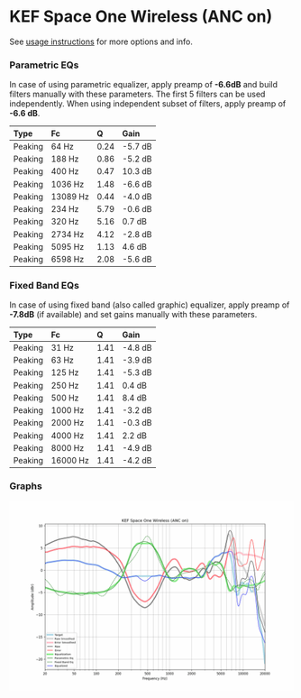 # KEF Space One Wireless (ANC on)
See [usage instructions](https://github.com/jaakkopasanen/AutoEq#usage) for more options and info.

### Parametric EQs
In case of using parametric equalizer, apply preamp of **-6.6dB** and build filters manually
with these parameters. The first 5 filters can be used independently.
When using independent subset of filters, apply preamp of **-6.6 dB**.

| Type    | Fc       |    Q | Gain    |
|:--------|:---------|:-----|:--------|
| Peaking | 64 Hz    | 0.24 | -5.7 dB |
| Peaking | 188 Hz   | 0.86 | -5.2 dB |
| Peaking | 400 Hz   | 0.47 | 10.3 dB |
| Peaking | 1036 Hz  | 1.48 | -6.6 dB |
| Peaking | 13089 Hz | 0.44 | -4.0 dB |
| Peaking | 234 Hz   | 5.79 | -0.6 dB |
| Peaking | 320 Hz   | 5.16 | 0.7 dB  |
| Peaking | 2734 Hz  | 4.12 | -2.8 dB |
| Peaking | 5095 Hz  | 1.13 | 4.6 dB  |
| Peaking | 6598 Hz  | 2.08 | -5.6 dB |

### Fixed Band EQs
In case of using fixed band (also called graphic) equalizer, apply preamp of **-7.8dB**
(if available) and set gains manually with these parameters.

| Type    | Fc       |    Q | Gain    |
|:--------|:---------|:-----|:--------|
| Peaking | 31 Hz    | 1.41 | -4.8 dB |
| Peaking | 63 Hz    | 1.41 | -3.9 dB |
| Peaking | 125 Hz   | 1.41 | -5.3 dB |
| Peaking | 250 Hz   | 1.41 | 0.4 dB  |
| Peaking | 500 Hz   | 1.41 | 8.4 dB  |
| Peaking | 1000 Hz  | 1.41 | -3.2 dB |
| Peaking | 2000 Hz  | 1.41 | -0.3 dB |
| Peaking | 4000 Hz  | 1.41 | 2.2 dB  |
| Peaking | 8000 Hz  | 1.41 | -4.9 dB |
| Peaking | 16000 Hz | 1.41 | -4.2 dB |

### Graphs
![](./KEF%20Space%20One%20Wireless%20(ANC%20on).png)